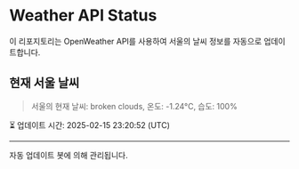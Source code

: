
# Weather API Status

이 리포지토리는 OpenWeather API를 사용하여 서울의 날씨 정보를 자동으로 업데이트합니다.

## 현재 서울 날씨
> 서울의 현재 날씨: broken clouds, 온도: -1.24°C, 습도: 100%

⏳ 업데이트 시간: 2025-02-15 23:20:52 (UTC)

---
자동 업데이트 봇에 의해 관리됩니다.
